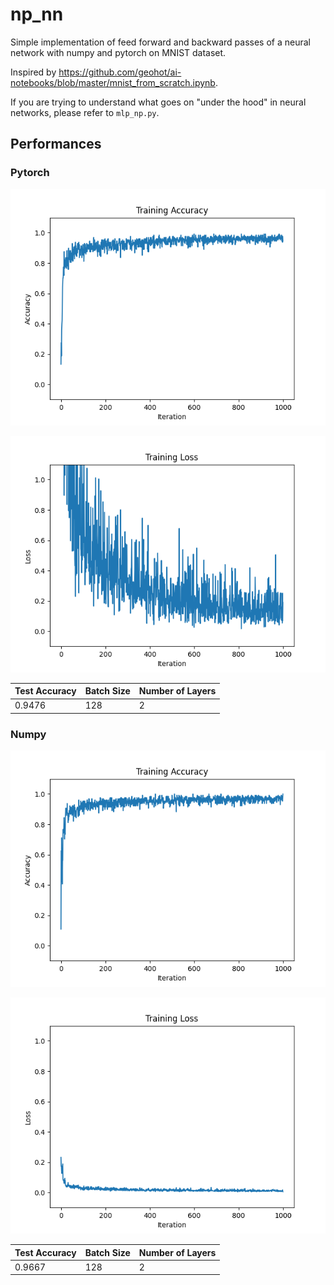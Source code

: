 # np_nn

Simple implementation of feed forward and backward passes of a neural network with numpy and pytorch on MNIST dataset.

Inspired by https://github.com/geohot/ai-notebooks/blob/master/mnist_from_scratch.ipynb. 

If you are trying to understand what goes on "under the hood" in neural networks, please refer to `mlp_np.py`.

## Performances

### Pytorch

![Accuracy](./accuracy_plot_torch.png)

![Loss](./loss_plot_torch.png)

| Test Accuracy | Batch Size | Number of Layers |
|----------|------------|-----------------|
| 0.9476    | 128        | 2               |



### Numpy

![Accuracy](./accuracy_plot_np.png)

![Loss](./loss_plot_np.png)

| Test Accuracy | Batch Size | Number of Layers |
|----------|------------|-----------------|
| 0.9667     | 128        | 2               |
